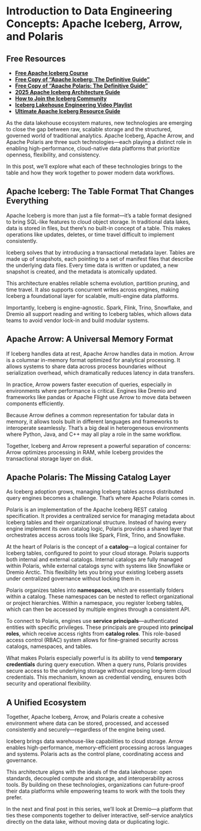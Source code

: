 # Introduction to Data Engineering Concepts: Apache Iceberg, Arrow, and Polaris

## Free Resources  
- **[Free Apache Iceberg Course](https://hello.dremio.com/webcast-an-apache-iceberg-lakehouse-crash-course-reg.html?utm_source=ev_external_blog&utm_medium=influencer&utm_campaign=intro_to_de&utm_content=alexmerced&utm_term=external_blog)**  
- **[Free Copy of “Apache Iceberg: The Definitive Guide”](https://hello.dremio.com/wp-apache-iceberg-the-definitive-guide-reg.html?utm_source=ev_external_blog&utm_medium=influencer&utm_campaign=intro_to_de&utm_content=alexmerced&utm_term=external_blog)**  
- **[Free Copy of “Apache Polaris: The Definitive Guide”](https://hello.dremio.com/wp-apache-polaris-guide-reg.html?utm_source=ev_external_blog&utm_medium=influencer&utm_campaign=intro_to_de&utm_content=alexmerced&utm_term=external_blog)**  
- **[2025 Apache Iceberg Architecture Guide](https://medium.com/data-engineering-with-dremio/2025-guide-to-architecting-an-iceberg-lakehouse-9b19ed42c9de)**  
- **[How to Join the Iceberg Community](https://medium.alexmerced.blog/guide-to-finding-apache-iceberg-events-near-you-and-being-part-of-the-greater-iceberg-community-0c38ae785ddb)**  
- **[Iceberg Lakehouse Engineering Video Playlist](https://youtube.com/playlist?list=PLsLAVBjQJO0p0Yq1fLkoHvt2lEJj5pcYe&si=WTSnqjXZv6Glkc3y)**  
- **[Ultimate Apache Iceberg Resource Guide](https://medium.com/data-engineering-with-dremio/ultimate-directory-of-apache-iceberg-resources-e3e02efac62e)** 

As the data lakehouse ecosystem matures, new technologies are emerging to close the gap between raw, scalable storage and the structured, governed world of traditional analytics. Apache Iceberg, Apache Arrow, and Apache Polaris are three such technologies—each playing a distinct role in enabling high-performance, cloud-native data platforms that prioritize openness, flexibility, and consistency.

In this post, we’ll explore what each of these technologies brings to the table and how they work together to power modern data workflows.

## Apache Iceberg: The Table Format That Changes Everything

Apache Iceberg is more than just a file format—it’s a table format designed to bring SQL-like features to cloud object storage. In traditional data lakes, data is stored in files, but there’s no built-in concept of a table. This makes operations like updates, deletes, or time travel difficult to implement consistently.

Iceberg solves that by introducing a transactional metadata layer. Tables are made up of snapshots, each pointing to a set of manifest files that describe the underlying data files. Every time data is written or updated, a new snapshot is created, and the metadata is atomically updated.

This architecture enables reliable schema evolution, partition pruning, and time travel. It also supports concurrent writes across engines, making Iceberg a foundational layer for scalable, multi-engine data platforms.

Importantly, Iceberg is engine-agnostic. Spark, Flink, Trino, Snowflake, and Dremio all support reading and writing to Iceberg tables, which allows data teams to avoid vendor lock-in and build modular systems.

## Apache Arrow: A Universal Memory Format

If Iceberg handles data at rest, Apache Arrow handles data in motion. Arrow is a columnar in-memory format optimized for analytical processing. It allows systems to share data across process boundaries without serialization overhead, which dramatically reduces latency in data transfers.

In practice, Arrow powers faster execution of queries, especially in environments where performance is critical. Engines like Dremio and frameworks like pandas or Apache Flight use Arrow to move data between components efficiently.

Because Arrow defines a common representation for tabular data in memory, it allows tools built in different languages and frameworks to interoperate seamlessly. That’s a big deal in heterogeneous environments where Python, Java, and C++ may all play a role in the same workflow.

Together, Iceberg and Arrow represent a powerful separation of concerns: Arrow optimizes processing in RAM, while Iceberg provides the transactional storage layer on disk.

## Apache Polaris: The Missing Catalog Layer

As Iceberg adoption grows, managing Iceberg tables across distributed query engines becomes a challenge. That’s where Apache Polaris comes in.

Polaris is an implementation of the Apache Iceberg REST catalog specification. It provides a centralized service for managing metadata about Iceberg tables and their organizational structure. Instead of having every engine implement its own catalog logic, Polaris provides a shared layer that orchestrates access across tools like Spark, Flink, Trino, and Snowflake.

At the heart of Polaris is the concept of a **catalog**—a logical container for Iceberg tables, configured to point to your cloud storage. Polaris supports both internal and external catalogs. Internal catalogs are fully managed within Polaris, while external catalogs sync with systems like Snowflake or Dremio Arctic. This flexibility lets you bring your existing Iceberg assets under centralized governance without locking them in.

Polaris organizes tables into **namespaces**, which are essentially folders within a catalog. These namespaces can be nested to reflect organizational or project hierarchies. Within a namespace, you register Iceberg tables, which can then be accessed by multiple engines through a consistent API.

To connect to Polaris, engines use **service principals**—authenticated entities with specific privileges. These principals are grouped into **principal roles**, which receive access rights from **catalog roles**. This role-based access control (RBAC) system allows for fine-grained security across catalogs, namespaces, and tables.

What makes Polaris especially powerful is its ability to vend **temporary credentials** during query execution. When a query runs, Polaris provides secure access to the underlying storage without exposing long-term cloud credentials. This mechanism, known as credential vending, ensures both security and operational flexibility.

## A Unified Ecosystem

Together, Apache Iceberg, Arrow, and Polaris create a cohesive environment where data can be stored, processed, and accessed consistently and securely—regardless of the engine being used.

Iceberg brings data warehouse-like capabilities to cloud storage. Arrow enables high-performance, memory-efficient processing across languages and systems. Polaris acts as the control plane, coordinating access and governance.

This architecture aligns with the ideals of the data lakehouse: open standards, decoupled compute and storage, and interoperability across tools. By building on these technologies, organizations can future-proof their data platforms while empowering teams to work with the tools they prefer.

In the next and final post in this series, we’ll look at Dremio—a platform that ties these components together to deliver interactive, self-service analytics directly on the data lake, without moving data or duplicating logic.

